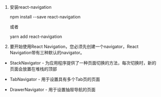 1. 安装react-navigation

     npm install --save react-navigation

     或者

     yarn add react-navigation

2. 要开始使用React Navigation，您必须先创建一个navigator，React Navigation带有三种默认的navigator。

+ StackNavigator - 为应用程序提供了一种页面切换的方法，每次切换时，新的页面会放置在堆栈的顶部

+ TabNavigator - 用于设置具有多个Tab页的页面

+ DrawerNavigator - 用于设置抽屉导航的页面